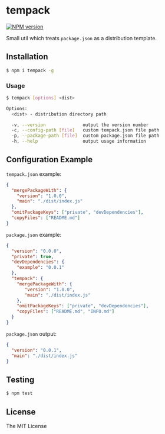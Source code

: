 # tempack

[![NPM version][npm-image]][npm-url]

Small util which treats `package.json` as a distribution template.

## Installation

```bash
$ npm i tempack -g
```

### Usage
```bash
$ tempack [options] <dist>

Options:
  <dist> - distribution directory path

  -v, --version              output the version number
  -c, --config-path [file]   custom tempack.json file path
  -p, --package-path [file]  custom package.json file path
  -h, --help                 output usage information
```

## Configuration Example

`tempack.json` example:

```json
{
  "mergePackageWith": {
    "version": "1.0.0",
    "main": "./dist/index.js"
  },
  "omitPackageKeys": ["private", "devDependencies"],
  "copyFiles": ["README.md"]
}
```

`package.json` example:

```json
{
  "version": "0.0.0",
  "private": true,
  "devDependencies": {
    "example": "0.0.1"
  },  
  "tempack": {
    "mergePackageWith": {
       "version": "1.0.0",
       "main": "./dist/index.js"
    },
    "omitPackageKeys": ["private", "devDependencies"],
    "copyFiles": ["README.md", "INFO.md"]
  }
}
```

`package.json` output:

```json
{
  "version": "0.0.1",
  "main": "./dist/index.js"
}
```

## Testing

```bash
$ npm test
```

## License

The MIT License

[npm-image]: https://badge.fury.io/js/tempack.svg
[npm-url]: https://npmjs.org/package/tempack
